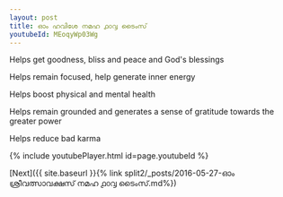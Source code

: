 ```yaml
---
layout: post
title: ഓം ഹവിശേ നമഹ ൧൦൮ ടൈംസ്
youtubeId: MEoqyWp03Wg
---
```

 
 
Helps get goodness, bliss and peace and God's blessings
 
Helps remain focused, help generate inner energy 
 
Helps boost physical and mental health 
 
Helps remain grounded and generates a sense of gratitude towards the greater power 
 
Helps reduce bad karma
 
 
 
 


{% include youtubePlayer.html id=page.youtubeId %}
 
[Next]({{ site.baseurl }}{% link  split2/_posts/2016-05-27-ഓം ശ്രീവത്സാവക്ഷസ് നമഹ ൧൦൮ ടൈംസ്.md%})
 
